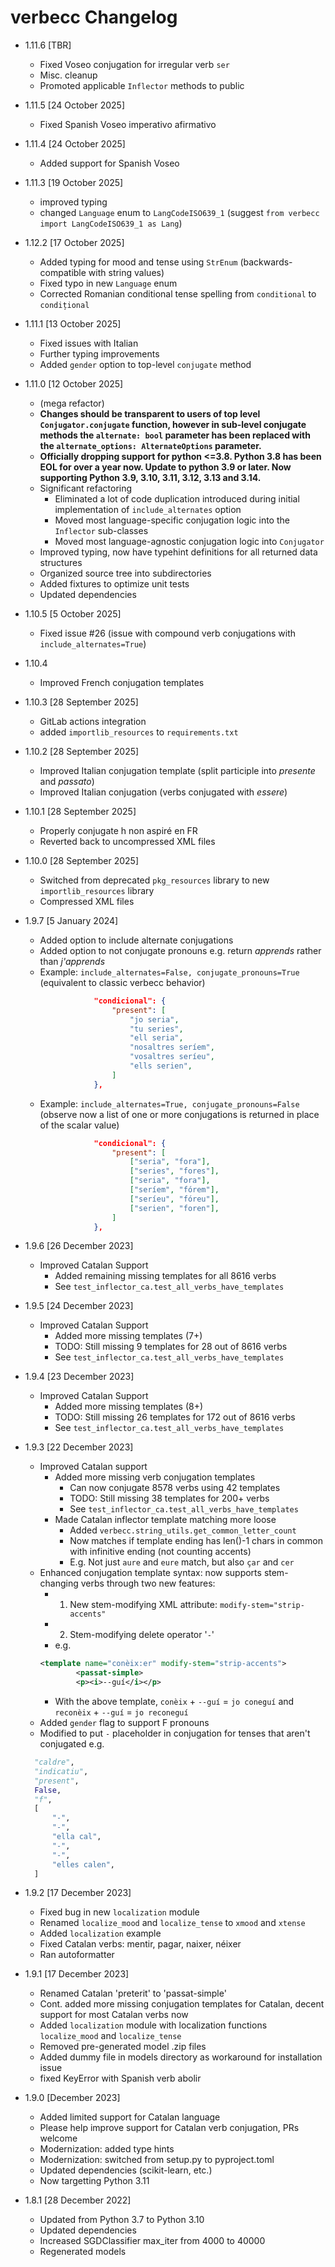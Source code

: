 # verbecc Changelog

- 1.11.6 [TBR]
  - Fixed Voseo conjugation for irregular verb `ser`
  - Misc. cleanup
  - Promoted applicable `Inflector` methods to public

- 1.11.5 [24 October 2025]
  - Fixed Spanish Voseo imperativo afirmativo

- 1.11.4 [24 October 2025]
  - Added support for Spanish Voseo

- 1.11.3 [19 October 2025]
  - improved typing
  - changed `Language` enum to `LangCodeISO639_1` (suggest `from verbecc import LangCodeISO639_1 as Lang`)

- 1.12.2 [17 October 2025]
  - Added typing for mood and tense using `StrEnum` (backwards-compatible with string values)
  - Fixed typo in new `Language` enum
  - Corrected Romanian conditional tense spelling from `conditional` to `condițional`

- 1.11.1 [13 October 2025]
  - Fixed issues with Italian
  - Further typing improvements
  - Added `gender` option to top-level `conjugate` method

- 1.11.0 [12 October 2025]
  - (mega refactor)
  - **Changes should be transparent to users of top level `Conjugator.conjugate` function, however in sub-level conjugate methods the `alternate: bool` parameter has been replaced with the `alternate_options: AlternateOptions` parameter.**
  - **Officially dropping support for python <=3.8. Python 3.8 has been EOL for over a year now. Update to python 3.9 or later. Now supporting Python 3.9, 3.10, 3.11, 3.12, 3.13 and 3.14.**
  - Significant refactoring
    - Eliminated a lot of code duplication introduced during initial implementation of `include_alternates` option
    - Moved most language-specific conjugation logic into the `Inflector` sub-classes
    - Moved most language-agnostic conjugation logic into `Conjugator`
  - Improved typing, now have typehint definitions for all returned data structures
  - Organized source tree into subdirectories
  - Added fixtures to optimize unit tests
  - Updated dependencies

- 1.10.5 [5 October 2025]
  - Fixed issue #26 (issue with compound verb conjugations with `include_alternates=True`)

- 1.10.4
  - Improved French conjugation templates

- 1.10.3 [28 September 2025]
  - GitLab actions integration
  - added `importlib_resources` to `requirements.txt`

- 1.10.2 [28 September 2025]
  - Improved Italian conjugation template (split participle into _presente_ and _passato_)
  - Improved Italian conjugation (verbs conjugated with _essere_)

- 1.10.1 [28 September 2025]
  - Properly conjugate h non aspiré en FR
  - Reverted back to uncompressed XML files

- 1.10.0 [28 September 2025]
  - Switched from deprecated `pkg_resources` library to new `importlib_resources` library
  - Compressed XML files

- 1.9.7 [5 January 2024]
  - Added option to include alternate conjugations
  - Added option to not conjugate pronouns e.g. return _apprends_ rather than _j'apprends_
  - Example: `include_alternates=False, conjugate_pronouns=True` (equivalent to classic verbecc behavior)
    ```json
                "condicional": {
                    "present": [
                        "jo seria",
                        "tu series",
                        "ell seria",
                        "nosaltres seríem",
                        "vosaltres seríeu",
                        "ells serien",
                    ]
                },
    ```
  - Example: `include_alternates=True, conjugate_pronouns=False` (observe now a list of one or more conjugations is returned in place of the scalar value)
    ```json
                "condicional": {
                    "present": [
                        ["seria", "fora"],
                        ["series", "fores"],
                        ["seria", "fora"],
                        ["seríem", "fórem"],
                        ["seríeu", "fóreu"],
                        ["serien", "foren"],
                    ]
                },
    ```

- 1.9.6 [26 December 2023]
  - Improved Catalan Support
    - Added remaining missing templates for all 8616 verbs
    - See `test_inflector_ca.test_all_verbs_have_templates`

- 1.9.5 [24 December 2023]
  - Improved Catalan Support
    - Added more missing templates (7+)
    - TODO: Still missing 9 templates for 28 out of 8616 verbs
    - See `test_inflector_ca.test_all_verbs_have_templates`

- 1.9.4 [23 December 2023]
  - Improved Catalan Support
    - Added more missing templates (8+)
    - TODO: Still missing 26 templates for 172 out of 8616 verbs
    - See `test_inflector_ca.test_all_verbs_have_templates`

- 1.9.3 [22 December 2023]
  - Improved Catalan support
    - Added more missing verb conjugation templates
      - Can now conjugate 8578 verbs using 42 templates
      - TODO: Still missing 38 templates for 200+ verbs
      - See `test_inflector_ca.test_all_verbs_have_templates`
    - Made Catalan inflector template matching more loose
      - Added `verbecc.string_utils.get_common_letter_count`
      - Now matches if template ending has len()-1 chars in common with infinitive ending (not counting accents)
      - E.g. Not just `aure` and `eure` match, but also `çar` and `cer`
  - Enhanced conjugation template syntax: now supports stem-changing verbs through two new features:
    - 1. New stem-modifying XML attribute: `modify-stem="strip-accents"`
    - 2. Stem-modifying delete operator '`-`'
    - e.g. 
    ```xml
    <template name="conèix:er" modify-stem="strip-accents">
    		<passat-simple>
			<p><i>--guí</i></p>
    ```
    - With the above template, `conèix` + `--guí` = `jo coneguí` and `reconèix` + `--guí` = `jo reconeguí`
  - Added `gender` flag to support F pronouns
  - Modified to put `-` placeholder in conjugation for tenses that aren't conjugated e.g.
  ```python
    "caldre",
    "indicatiu",
    "present",
    False,
    "f",
    [
        "-",
        "-",
        "ella cal",
        "-",
        "-",
        "elles calen",
    ]
  ```

- 1.9.2 [17 December 2023]
  - Fixed bug in new `localization` module
  - Renamed `localize_mood` and `localize_tense` to `xmood` and `xtense`
  - Added `localization` example
  - Fixed Catalan verbs: mentir, pagar, naixer, néixer
  - Ran autoformatter

- 1.9.1 [17 December 2023]
  - Renamed Catalan 'preterit' to 'passat-simple'
  - Cont. added more missing conjugation templates for Catalan, decent support for most Catalan verbs now
  - Added `localization` module with localization functions `localize_mood` and `localize_tense`
  - Removed pre-generated model .zip files
  - Added dummy file in models directory as workaround for installation issue
  - fixed KeyError with Spanish verb abolir

- 1.9.0 [December 2023]
  - Added limited support for Catalan language
  - Please help improve support for Catalan verb conjugation, PRs welcome
  - Modernization: added type hints
  - Modernization: switched from setup.py to pyproject.toml
  - Updated dependencies (scikit-learn, etc.)
  - Now targetting Python 3.11

- 1.8.1 [28 December 2022]
  - Updated from Python 3.7 to Python 3.10
  - Updated dependencies
  - Increased SGDClassifier max_iter from 4000 to 40000
  - Regenerated models
